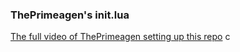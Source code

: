 ### ThePrimeagen's init.lua

[The full video of ThePrimeagen setting up this repo](https://www.youtube.com/watch?v=w7i4amO_zaE)
 c


